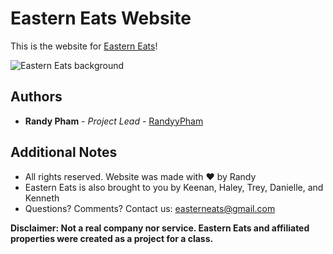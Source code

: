 # Eastern Eats Website
This is the website for [Eastern Eats](https://randyypham.github.io/Eastern-Eats/)!

![Eastern Eats background](https://github.com/RandyyPham/Marketing-Website/blob/master/websiteHome.jpg)

## Authors

* **Randy Pham** - *Project Lead* - [RandyyPham](https://github.com/RandyyPham)

## Additional Notes

* All rights reserved. Website was made with ❤ by Randy
* Eastern Eats is also brought to you by Keenan, Haley, Trey, Danielle, and Kenneth
* Questions? Comments? Contact us: easterneats@gmail.com

**Disclaimer: Not a real company nor service. Eastern Eats and affiliated properties were
            created as a project for a class.**
            
